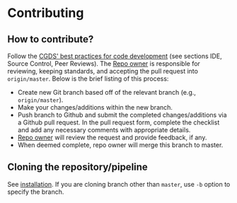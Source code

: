 # Contributing

## How to contribute?

Follow the [CGDS' best practices for code
development](http://cgds.uab.edu/manual-of-operations/standards-definitions/#standard-practices) (see sections IDE,
Source Control, Peer Reviews). The [Repo owner](./README.md#Repo-owner) is responsible for reviewing, keeping standards,
and accepting the pull request into `origin/master`. Below is the brief listing of this process:

- Create new Git branch based off of the relevant branch (e.g., `origin/master`).
- Make your changes/additions within the new branch.
- Push branch to Github and submit the completed changes/additions via a Github pull request. In the pull request
  form, complete the checklist and add any necessary comments with appropriate details.
- [Repo owner](./README.md#repo-owners) will review the request and provide feedback, if any.
- When deemed complete, repo owner will merge this branch to master.


## Cloning the repository/pipeline

See [installation](docs/installation.md). If you are cloning branch other than `master`, use `-b` option to specify the
branch.
